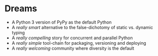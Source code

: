 # Dreams

- A Python 3 version of PyPy as the default Python
- A *really smart* alternative to the false-dichotomy of static vs. dynamic typing
- A *really compelling* story for concurrent and parallel Python
- A *really simple* tool-chain for packaging, versioning and deploying
- A *really welcoming* community where diversity is the default
